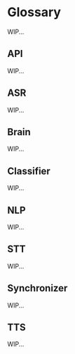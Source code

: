 # Glossary

WIP...

## API

WIP...

## ASR

WIP...

## Brain

WIP...

## Classifier

WIP...

## NLP

WIP...

## STT

WIP...

## Synchronizer

WIP...

## TTS

WIP...
